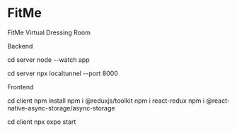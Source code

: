 # FitMe
FitMe Virtual Dressing Room

Backend

cd server
node --watch app

cd server
npx localtunnel --port 8000

Frontend

cd client
npm install 
npm i @reduxjs/toolkit
npm i react-redux
npm i @react-native-async-storage/async-storage

cd client
npx expo start

